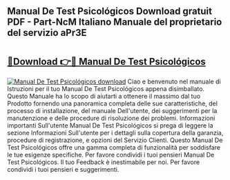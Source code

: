 ## Manual De Test Psicológicos Download gratuit PDF - Part-NcM Italiano Manuale del proprietario del servizio aPr3E

# <h2><a href="http://dfgsojj.blite.top/?on=Manual+De+Test+Psicol%c3%b3gicos">🔗Download 👉🔴 Manual De Test Psicológicos</a></h2>

[![Manual De Test Psicológicos download](https://i.imgur.com/lujVjoI.png)](http://dfgsojj.blite.top/?on=Manual+De+Test+Psicol%c3%b3gicos)
Ciao e benvenuto nel manuale di Istruzioni per il tuo Manual De Test Psicológicos appena disimballato. Questo Manuale ha lo scopo di aiutarti a ottenere il massimo dal tuo Prodotto fornendo una panoramica completa delle sue caratteristiche, del processo di installazione, del manuale Dell'utente, dei suggerimenti per la manutenzione e delle procedure di risoluzione dei problemi. Informazioni importanti Sull'utente Manual De Test Psicológicos si prega di leggere la sezione Informazioni Sull'utente per i dettagli sulla copertura della garanzia, procedure di registrazione, e opzioni del Servizio Clienti. Questo Manual De Test Psicológicos offre una gamma completa di funzionalità per soddisfare le tue esigenze specifiche. Per favore condividi i tuoi pensieri Manual De Test Psicológicos. Il tuo Feedback è inestimabile per noi. Per favore condividi i tuoi pensieri e suggerimenti.
